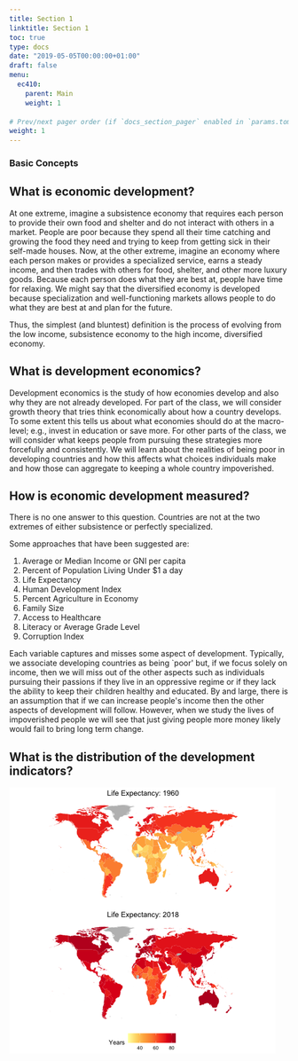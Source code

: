 ```yaml
---
title: Section 1
linktitle: Section 1
toc: true
type: docs
date: "2019-05-05T00:00:00+01:00"
draft: false
menu:
  ec410:
    parent: Main
    weight: 1

# Prev/next pager order (if `docs_section_pager` enabled in `params.toml`)
weight: 1
---
```


### Basic Concepts  

##  What is economic development?
At one extreme, imagine a subsistence economy that requires each person to provide their own food and shelter and  do not interact with others in a market. 
People are poor because they spend all their time catching and growing the food they need and trying to keep from getting sick in their self-made houses.
Now, at the other extreme, imagine an economy where each person makes or provides a specialized service, earns a steady income, and then trades with others for food, shelter, and other more luxury goods.
Because each person does what they are best at, people have time for relaxing.
We might say that the diversified economy is developed because specialization and well-functioning markets allows people to do what they are best at and plan for the future.

Thus,  the simplest (and bluntest) definition is the process of evolving from the low income, subsistence economy to the high income, diversified economy.

## What is development economics? 
Development economics is the study of how economies develop and also why they are not already developed. 
For part of the class,  we will consider growth theory that tries think economically about how  a country develops. 
To some extent this tells us about what economies should do at the macro-level; e.g., invest in education or save more. 
For other parts of the class, we will consider what keeps people from pursuing these strategies more forcefully and consistently.
We will learn about the realities of being poor in developing countries and how this affects what choices individuals make and how those can aggregate to keeping a whole country impoverished.

## How is economic development measured?
There is no one answer to this question. 
Countries are not at the two extremes of either subsistence or perfectly specialized.

Some approaches that have been suggested are:
 1. Average or Median Income or GNI per capita
 2. Percent of Population Living Under $1 a day
 3. Life Expectancy 
 4. Human Development Index 
 5. Percent Agriculture in Economy
 6. Family Size 
 7. Access to Healthcare
 8. Literacy or Average Grade Level
 9. Corruption Index

Each variable captures and misses some aspect of development.
Typically, we associate developing countries as being `poor' but, if we focus solely on income, then we will miss out of the other aspects such as individuals pursuing their passions if they live in an oppressive regime or if they lack the ability to keep their children healthy and educated.
By and large, there is an assumption that if we can increase people's income then the other aspects of development will follow. 
However, when we study the lives of impoverished people we will see that just giving people more money likely would fail to bring long term change.

## What is the distribution of the development indicators?
![title](/static/img/life_1960_to_2018.png)
